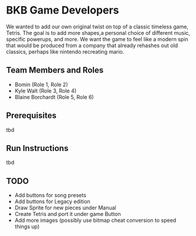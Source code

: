 # BKB Game Developers
We wanted to add our own original twist on top of a classic timeless game, Tetris. The goal is to add more shapes,a personal choice of different music, specific powerups, and more. We want the game to feel like a modern spin that would be produced from a company that already rehashes out old classics, perhaps like nintendo recreating mario.

## Team Members and Roles

* Bomin (Role 1, Role 2)
* Kyle Walt (Role 3, Role 4)
* Blaine Borchardt (Role 5, Role 6)

## Prerequisites
tbd

## Run Instructions
tbd

## TODO
* Add buttons for song presets 
* Add buttons for Legacy edition
* Draw Sprite for new pieces under Manual
* Create Tetris and port it under game Button
* Add more images (possibly use bitmap cheat conversion to speed things up)


